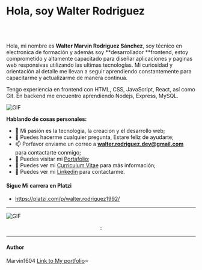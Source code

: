 # Hola, soy Walter Rodriguez
<br />
<br />

Hola, mi nombre es **Walter Marvin Rodriguez Sánchez**, soy técnico en electronica de formación y además soy **desarrollador **frontend, estoy comprometido y altamente capacitado para diseñar aplicaciones y paginas web responsivas utilizando las ultimas tecnologías.
Mi curiosidad y orientación al detalle me llevan a seguir aprendiendo constantemente para capacitarme y actualizarme de manera continua.

Tengo experiencia en frontend con HTML, CSS, JavaScript, React, así como Git. En backend me encuentro aprendiendo Nodejs, Express, MySQL.

  <img align="center" alt="GIF" src="https://www.bbvaapimarket.com/wp-content/uploads/2018/08/recursosprogramadores.png" />

**Hablando de cosas personales:**

- 🤔 Mi pasión es la tecnologia, la creacion y el desarrollo web;
- 💬 Puedes hacerme cualquier pregunta, Estare feliz de ayudarte;
- 📫 Porfavor enviame un correo a **walter.rodriguez.dev@gmail.com** para contactarte conmigo;
- 🔭 Puedes visitar mi [Portafolio](https://marvin1604.github.io/portafolio/);
- 📝 Puedes ver mi [Curriculum Vitae](https://drive.google.com/file/d/1G5zegCXXBOolF8mYomEPHiwaR8iAKMRF/view?usp=sharing) para más información;
- 🔗 Puedes ver mi  [Linkedin](https://www.linkedin.com/in/walter-rodriguez-sanchez) para contactarme.

#### Sigue Mi carrera en Platzi
- https://platzi.com/p/walter.rodriguez1992/

---
<img align="center" alt="GIF" src="https://shots.codepen.io/AnkitNavrang/pen/wvKXKYx-1280.jpg?version=1635862713" />
<p align="center">:

------------
#### Author
Marvin1604
[Link to My portfolio](https://marvin1604.github.io/portafolio/)⭐<br> 
